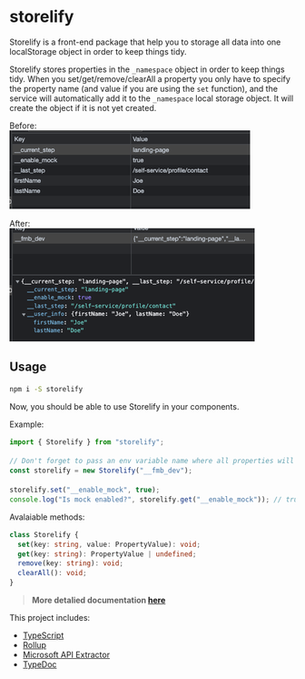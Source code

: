 # storelify

Storelify is a front-end package that help you to storage all data into one localStorage object in order to keep things tidy.

Storelify stores properties in the `_namespace` object in order to keep things tidy. When you set/get/remove/clearAll a property you only have to specify the property name (and value if you are using the `set` function), and the service will automatically add it to the `_namespace` local storage object. It will create the object if it is not yet created.

Before: <br />
<img src="./assets/before.png" />

After: <br />
<img src="./assets/after.png" />

## Usage

```sh
npm i -S storelify
```

Now, you should be able to use Storelify in your components.

Example:

```ts
import { Storelify } from "storelify";

// Don't forget to pass an env variable name where all properties will be saved, on initialization.
const storelify = new Storelify("__fmb_dev");

storelify.set("__enable_mock", true);
console.log("Is mock enabled?", storelify.get("__enable_mock")); // true
```

Avalaiable methods:

```ts
class Storelify {
  set(key: string, value: PropertyValue): void;
  get(key: string): PropertyValue | undefined;
  remove(key: string): void;
  clearAll(): void;
}
```

> **More detalied documentation [here](DOCUMENTATION.md)**

This project includes:

- [TypeScript](https://www.typescriptlang.org/)
- [Rollup](https://rollupjs.org/)
- [Microsoft API Extractor](https://api-extractor.com/)
- [TypeDoc](https://typedoc.org/)
